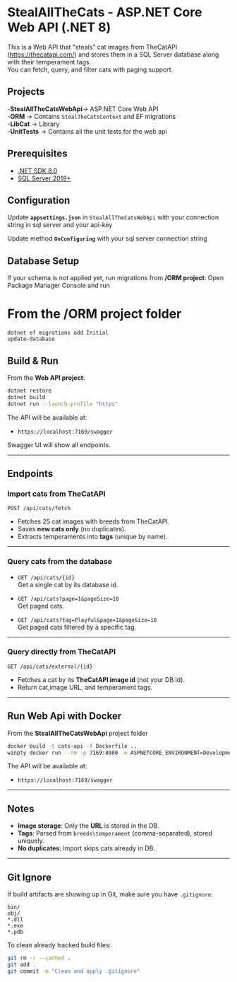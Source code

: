 # StealAllTheCats - ASP.NET Core Web API (.NET 8)

This is a Web API that "steals" cat images from TheCatAPI (https://thecatapi.com/) and stores them in a SQL Server database along with their temperament tags.  
You can fetch, query, and filter cats with paging support.

## Projects

-**StealAllTheCatsWebApi**-> ASP.NET Core Web API  
-**ORM** -> Contains `StealTheCatsContext` and EF migrations  
-**LibCat** -> Library  
-**UnitTests** ->  Contains all the unit tests for the web api  

## Prerequisites

- [.NET SDK 8.0](https://dotnet.microsoft.com/download/dotnet/8.0)  
- [SQL Server 2019+](https://www.microsoft.com/en-us/sql-server/sql-server-downloads)

## Configuration

Update **`appsettings.json`** in `StealAllTheCatsWebApi`
with your connection string in sql server and your api-key

Update method  **`OnConfiguring`** with your sql server connection string


##  Database Setup

If your schema is not applied yet, run migrations from **/ORM project**:
Open Package Manager Console and run
# From the /ORM project folder
```
dotnet ef migrations add Initial
update-database
```

## Build & Run

From the **Web API project**:

```bash
dotnet restore
dotnet build
dotnet run --launch-profile "https"
```

The API will be available at:

- `https://localhost:7169/swagger`

Swagger UI will show all endpoints.

---

## Endpoints

### Import cats from TheCatAPI
```
POST /api/cats/fetch
```
- Fetches 25 cat images with breeds from TheCatAPI.  
- Saves **new cats only** (no duplicates).  
- Extracts temperaments into **tags** (unique by name).
---

### Query cats from the database

- `GET /api/cats/{id}`  
  Get a single cat by its database id.

- `GET /api/cats?page=1&pageSize=10`  
  Get paged cats.

- `GET /api/cats?tag=Playful&page=1&pageSize=10`  
  Get paged cats filtered by a specific tag.
---

### Query directly from TheCatAPI
```
GET /api/cats/external/{id}
```
- Fetches a cat by its **TheCatAPI image id** (not your DB id).  
- Return cat,image URL, and temperament tags.
---

## Run Web Api with Docker

From the **StealAllTheCatsWebApi** project folder 
```bash
docker build -t cats-api -f Dockerfile ..
winpty docker run --rm -p 7169:8080 -e ASPNETCORE_ENVIRONMENT=Development cats-api
```
The API will be available at:

- `https://localhost:7169/swagger`
---

## Notes

- **Image storage**: Only the **URL** is stored in the DB.  
- **Tags**: Parsed from `breeds\temperament` (comma-separated), stored uniquely.  
- **No duplicates**: Import skips cats already in DB.   

---

## Git Ignore

If build artifacts are showing up in Git, make sure you have `.gitignore`:

```
bin/
obj/
*.dll
*.exe
*.pdb
```

To clean already tracked build files:

```bash
git rm -r --cached .
git add .
git commit -m "Clean and apply .gitignore"
```


